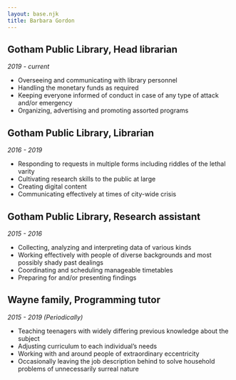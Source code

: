 ```yaml
---
layout: base.njk
title: Barbara Gordon
---
```




## Gotham Public Library, Head librarian
*2019 - current*
* Overseeing and communicating with library personnel
* Handling the monetary funds as required
* Keeping everyone informed of conduct in case of any type of attack and/or emergency
* Organizing, advertising and promoting assorted programs


## Gotham Public Library, Librarian
*2016 - 2019*
* Responding to requests in multiple forms including riddles of the lethal varity
* Cultivating research skills to the public at large
* Creating digital content
* Communicating effectively at times of city-wide crisis


## Gotham Public Library, Research assistant
*2015 - 2016*
* Collecting, analyzing and interpreting data of various kinds
* Working effectively with people of diverse backgrounds and most possibly shady past dealings
* Coordinating and scheduling manageable timetables
* Preparing for and/or presenting findings


## Wayne family, Programming tutor
*2015 - 2019 (Periodically)*
* Teaching teenagers with widely differing previous knowledge about the subject
* Adjusting curriculum to each individual’s needs
* Working with and around people of extraordinary eccentricity
* Occasionally leaving the job description behind to solve household problems of unnecessarily surreal nature